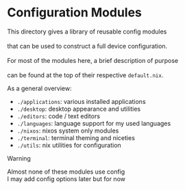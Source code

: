 # Configuration Modules

This directory gives a library of reusable config modules<br/>\
that can be used to construct a full device configuration.<br/>\
For most of the modules here, a brief description of purpose<br/>\
can be found at the top of their respective `default.nix`.

As a general overview:

- `./applications`: various installed applications
- `./desktop`: desktop appearance and utilities
- `./editors`: code / text editors
- `./languages`: language support for my used languages
- `./nixos`: nixos system only modules
- `./terminal`: terminal theming and niceties
- `./utils`: nix utilities for configuration

> [!WARNING]
> Almost none of these modules use config\
> I may add config options later but for now
